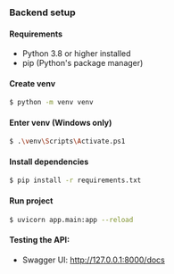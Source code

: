 ### Backend setup

#### Requirements
- Python 3.8 or higher installed
- pip (Python's package manager)

#### Create venv
```bash
$ python -m venv venv
```

#### Enter venv (Windows only)
```bash
$ .\venv\Scripts\Activate.ps1
```

#### Install dependencies
```bash
$ pip install -r requirements.txt
```

#### Run project
```bash
$ uvicorn app.main:app --reload
```

#### Testing the API:
* Swagger UI: http://127.0.0.1:8000/docs
